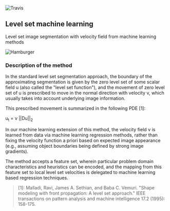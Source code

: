 ![Travis](https://travis-ci.com/notmatthancock/level-set-machine-learning.svg?token=vyEDTSsnnxok9zbF6h68&branch=master)


## Level set machine learning

Level set image segmentation with velocity field from
machine learning methods

![Hamburger](https://raw.githubusercontent.com/notmatthancock/level-set-machine-learning/master/examples/hamburger2d/seg-evolution.gif)

### Description of the method

In the standard level set segmentation
approach, the boundary of the approximating segmentation is given
by the zero level set of some scalar field u (also called the 
"level set function"), and the movement of zero level set of u
is prescribed to move in the normal direction with velocity ν, which
usually takes into account underlying image information.

This prescribed movement is summarized in the following PDE [1]:

u<sub>t</sub> = ν ||Du||<sub>2</sub>

In our machine learning extension of this method, the velocity
field ν is learned from data via machine learning regression methods,
rather than fixing the velocity function a priori based on expected image 
appearance (e.g., assuming object boundaries being defined by strong
image gradients).

The method accepts a feature set, wherein particular problem domain
characteristics and heuristics can be encoded, and the mapping from this
feature set to local level set velocities is delegated to machine learning
based regression techniques.

> [1]: Malladi, Ravi, James A. Sethian, and Baba C. Vemuri. "Shape modeling with front propagation: A level set approach." IEEE transactions on pattern analysis and machine intelligence 17.2 (1995): 158-175.
